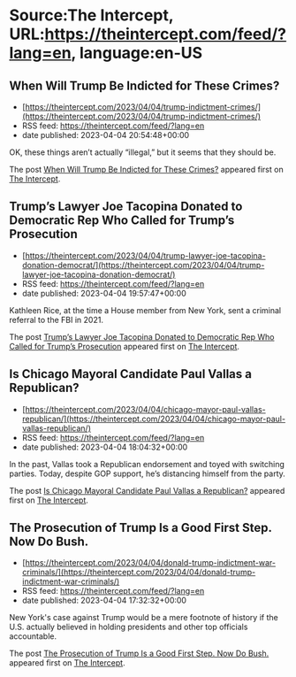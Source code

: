 # Source:The Intercept, URL:https://theintercept.com/feed/?lang=en, language:en-US

## When Will Trump Be Indicted for These Crimes?
 - [https://theintercept.com/2023/04/04/trump-indictment-crimes/](https://theintercept.com/2023/04/04/trump-indictment-crimes/)
 - RSS feed: https://theintercept.com/feed/?lang=en
 - date published: 2023-04-04 20:54:48+00:00

<p>OK, these things aren’t actually “illegal,” but it seems that they should be.</p>
<p>The post <a href="https://theintercept.com/2023/04/04/trump-indictment-crimes/" rel="nofollow">When Will Trump Be Indicted for These Crimes?</a> appeared first on <a href="https://theintercept.com" rel="nofollow">The Intercept</a>.</p>

## Trump’s Lawyer Joe Tacopina Donated to Democratic Rep Who Called for Trump’s Prosecution
 - [https://theintercept.com/2023/04/04/trump-lawyer-joe-tacopina-donation-democrat/](https://theintercept.com/2023/04/04/trump-lawyer-joe-tacopina-donation-democrat/)
 - RSS feed: https://theintercept.com/feed/?lang=en
 - date published: 2023-04-04 19:57:47+00:00

<p>Kathleen Rice, at the time a House member from New York, sent a criminal referral to the FBI in 2021.</p>
<p>The post <a href="https://theintercept.com/2023/04/04/trump-lawyer-joe-tacopina-donation-democrat/" rel="nofollow">Trump’s Lawyer Joe Tacopina Donated to Democratic Rep Who Called for Trump’s Prosecution</a> appeared first on <a href="https://theintercept.com" rel="nofollow">The Intercept</a>.</p>

## Is Chicago Mayoral Candidate Paul Vallas a Republican?
 - [https://theintercept.com/2023/04/04/chicago-mayor-paul-vallas-republican/](https://theintercept.com/2023/04/04/chicago-mayor-paul-vallas-republican/)
 - RSS feed: https://theintercept.com/feed/?lang=en
 - date published: 2023-04-04 18:04:32+00:00

<p>In the past, Vallas took a Republican endorsement and toyed with switching parties. Today, despite GOP support, he’s distancing himself from the party.</p>
<p>The post <a href="https://theintercept.com/2023/04/04/chicago-mayor-paul-vallas-republican/" rel="nofollow">Is Chicago Mayoral Candidate Paul Vallas a Republican?</a> appeared first on <a href="https://theintercept.com" rel="nofollow">The Intercept</a>.</p>

## The Prosecution of Trump Is a Good First Step. Now Do Bush.
 - [https://theintercept.com/2023/04/04/donald-trump-indictment-war-criminals/](https://theintercept.com/2023/04/04/donald-trump-indictment-war-criminals/)
 - RSS feed: https://theintercept.com/feed/?lang=en
 - date published: 2023-04-04 17:32:32+00:00

<p>New York's case against Trump would be a mere footnote of history if the U.S. actually believed in holding presidents and other top officials accountable.</p>
<p>The post <a href="https://theintercept.com/2023/04/04/donald-trump-indictment-war-criminals/" rel="nofollow">The Prosecution of Trump Is a Good First Step. Now Do Bush.</a> appeared first on <a href="https://theintercept.com" rel="nofollow">The Intercept</a>.</p>

